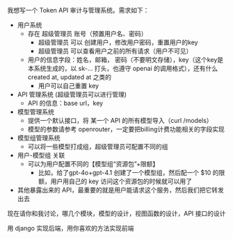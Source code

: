 我想写一个 Token API 审计与管理系统。需求如下：

- 用户系统
    - 存在 超级管理员 账号（预置用户名、密码）
        - 超级管理员 可以 创建用户，修改用户密码，重置用户的key
        - 超级管理员 可以查看用户之前的所有请求（用户不可见）
    - 用户的信息字段：姓名，邮箱， 密码（不要明文存储），key（这个key是本系统生成的，以 sk-… 打头，也遵守 openai 的调用格式），还有什么 created at, updated at 之类的
        - 用户可以自己重置 key
- API 管理系统 (超级管理员可以进行管理)
    - API 的信息：base url，key
- 模型管理系统
    - 提供一个默认接口，将 某一个 API 的所有模型导入（curl /models）
    - 模型的参数请参考 openrouter，一定要把billing计费功能相关的字段实现
- 模型组管理系统
    - 可以将一些模型打成组，超级管理员可配置不同的组
- 用户-模型组 关联
    - 可以为用户配置不同的【模型组“资源包”+限额】
        - 比如，给了gpt-4o+gpt-4.1  创建了一个模型组，然后配一个 $10 的限额，用户用自己的 key 访问这个资源包的时候就可以用了
- 其他暴露出来的 API，最重要的就是用户能请求这个服务，然后我们把它转发出去

现在请你和我讨论，哪几个模块，模型的设计，视图函数的设计，API 接口的设计

用 django 实现后端，用你喜欢的方法实现前端